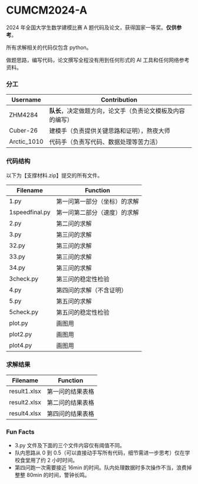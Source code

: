 # CUMCM2024-A


2024 年全国大学生数学建模比赛 A 题代码及论文，获得国家一等奖。**仅供参考**。

所有求解相关的代码仅包含 python。

做题思路，编写代码，论文撰写全程没有用到任何形式的 AI 工具和任何网络参考资料。

### 分工

| Username    | Contribution                                               |
| ----------- | ---------------------------------------------------------- |
| ZHM4284     | **队长**，决定做题方向，论文手（负责论文模板及内容的编写） |
| Cuber-26    | 建模手（负责提供关键思路和证明），熬夜大师                 |
| Arctic_1010 | 代码手（负责写代码、数据处理等苦力活）                     |

### 代码结构

以下为【支撑材料.zip】提交的所有文件。

| Filename       | Function                     |
| -------------- | ---------------------------- |
| 1.py           | 第一问第一部分（坐标）的求解 |
| 1speedfinal.py | 第一问第二部分（速度）的求解 |
| 2.py           | 第二问的求解                 |
| 3.py           | 第三问的求解                 |
| 32.py          | 第三问的求解                 |
| 33.py          | 第三问的求解                 |
| 34.py          | 第三问的求解                 |
| 3check.py      | 第三问的稳定性检验           |
| 4.py           | 第四问的求解（不含证明）     |
| 5.py           | 第五问的求解                 |
| 5check.py      | 第五问的稳定性检验           |
| plot.py        | 画图用                       |
| plot2.py       | 画图用                       |
| plot4.py       | 画图用                       |

### 求解结果

| Filename     | Function         |
| ------------ | ---------------- |
| result1.xlsx | 第一问的结果表格 |
| result2.xlsx | 第二问的结果表格 |
| result4.xlsx | 第四问的结果表格 |

### Fun Facts

+ 3.py 文件及下面的三个文件内容仅有阈值不同。
+ 队内思路从 0 到 0.5（可以直接动手写所有代码，细节需进一步思考）仅在学校食堂用了约 2 小时时间。
+ 第四问跑一次需要接近 16min 的时间。队内处理数据时多次操作不当，浪费掉整整 80min 的时间，警钟长鸣。
